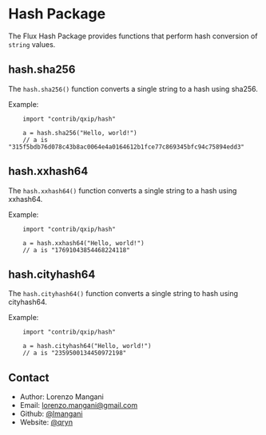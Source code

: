# Hash Package

The Flux Hash Package provides functions that perform hash conversion of `string` values.

## hash.sha256
The `hash.sha256()` function converts a single string to a hash using sha256.

Example:

```
    import "contrib/qxip/hash"

    a = hash.sha256("Hello, world!")
    // a is "315f5bdb76d078c43b8ac0064e4a0164612b1fce77c869345bfc94c75894edd3"
```
## hash.xxhash64
The `hash.xxhash64()` function converts a single string to a hash using xxhash64.

Example:

```
    import "contrib/qxip/hash"

    a = hash.xxhash64("Hello, world!")
    // a is "17691043854468224118"
```
## hash.cityhash64
The `hash.cityhash64()` function converts a single string to hash using cityhash64.

Example:

```
    import "contrib/qxip/hash"

    a = hash.cityhash64("Hello, world!")
    // a is "2359500134450972198"
```

## Contact
- Author: Lorenzo Mangani
- Email: lorenzo.mangani@gmail.com
- Github: [@lmangani](https://github.com/lmangani)
- Website: [@qryn](https://qryn.dev)
